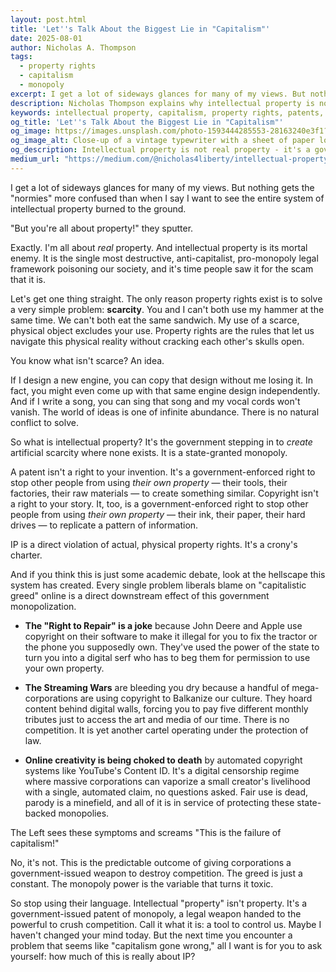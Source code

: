 ```yaml
---
layout: post.html
title: 'Let''s Talk About the Biggest Lie in "Capitalism"'
date: 2025-08-01
author: Nicholas A. Thompson
tags: 
  - property rights
  - capitalism
  - monopoly
excerpt: I get a lot of sideways glances for many of my views. But nothing gets the "normies" more confused than when I say I want to see the entire system of intellectual property burned to the ground.
description: Nicholas Thompson explains why intellectual property is not real property, but rather a government-granted monopoly that violates actual property rights and creates artificial scarcity.
keywords: intellectual property, capitalism, property rights, patents, copyright, government monopoly, artificial scarcity, libertarian perspective
og_title: 'Let''s Talk About the Biggest Lie in "Capitalism"'
og_image: https://images.unsplash.com/photo-1593444285553-28163240e3f1?w=1200&q=20
og_image_alt: Close-up of a vintage typewriter with a sheet of paper loaded that reads "COPYRIGHT CLAIM" in bold black letters
og_description: Intellectual property is not real property - it's a government-granted monopoly that violates actual property rights and creates artificial scarcity.
medium_url: "https://medium.com/@nicholas4liberty/intellectual-property-lie-5dfd115a87a4"
---
```


I get a lot of sideways glances for many of my views. But nothing gets the "normies" more confused than when I say I want to see the entire system of intellectual property burned to the ground.

"But you're all about property!" they sputter.

Exactly. I'm all about *real* property. And intellectual property is its mortal enemy. It is the single most destructive, anti-capitalist, pro-monopoly legal framework poisoning our society, and it's time people saw it for the scam that it is.

Let's get one thing straight. The only reason property rights exist is to solve a very simple problem: **scarcity**. You and I can't both use my hammer at the same time. We can't both eat the same sandwich. My use of a scarce, physical object excludes your use. Property rights are the rules that let us navigate this physical reality without cracking each other's skulls open.

You know what isn't scarce? An idea.

If I design a new engine, you can copy that design without me losing it. In fact, you might even come up with that same engine design independently. And if I write a song, you can sing that song and my vocal cords won't vanish. The world of ideas is one of infinite abundance. There is no natural conflict to solve.

So what is intellectual property? It's the government stepping in to *create* artificial scarcity where none exists. It is a state-granted monopoly.

A patent isn't a right to your invention. It's a government-enforced right to stop other people from using *their own property* — their tools, their factories, their raw materials — to create something similar. Copyright isn't a right to your story. It, too, is a government-enforced right to stop other people from using *their own property* — their ink, their paper, their hard drives — to replicate a pattern of information.

IP is a direct violation of actual, physical property rights. It's a crony's charter.

And if you think this is just some academic debate, look at the hellscape this system has created. Every single problem liberals blame on "capitalistic greed" online is a direct downstream effect of this government monopolization.

- **The "Right to Repair" is a joke** because John Deere and Apple use copyright on their software to make it illegal for you to fix the tractor or the phone you supposedly own. They've used the power of the state to turn you into a digital serf who has to beg them for permission to use your own property.

- **The Streaming Wars** are bleeding you dry because a handful of mega-corporations are using copyright to Balkanize our culture. They hoard content behind digital walls, forcing you to pay five different monthly tributes just to access the art and media of our time. There is no competition. It is yet another cartel operating under the protection of law.

- **Online creativity is being choked to death** by automated copyright systems like YouTube's Content ID. It's a digital censorship regime where massive corporations can vaporize a small creator's livelihood with a single, automated claim, no questions asked. Fair use is dead, parody is a minefield, and all of it is in service of protecting these state-backed monopolies.

The Left sees these symptoms and screams "This is the failure of capitalism!"

No, it's not. This is the predictable outcome of giving corporations a government-issued weapon to destroy competition. The greed is just a constant. The monopoly power is the variable that turns it toxic.

So stop using their language. Intellectual "property" isn't property. It's a government-issued patent of monopoly, a legal weapon handed to the powerful to crush competition. Call it what it is: a tool to control us. Maybe I haven't changed your mind today. But the next time you encounter a problem that seems like "capitalism gone wrong," all I want is for you to ask yourself: how much of this is really about IP?
